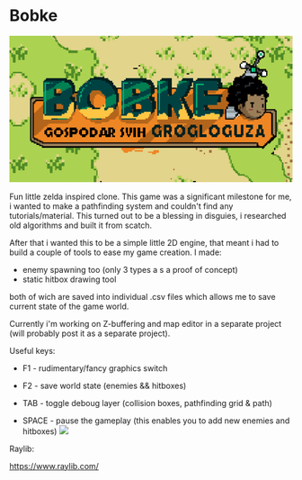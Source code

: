 # Bobke 

![alt text](https://github.com/VlaDimirBoban/Bobke_ZeldaClone/blob/main/thumbs/Bobke.png?raw=true)

Fun little zelda inspired clone. This game was a significant milestone for me, i wanted to make a pathfinding system and couldn't find any tutorials/material. This turned out to be a blessing in disguies, i researched old algorithms and built it from scatch. 

After that i wanted this to be a simple little 2D engine, that meant i had to build a couple of tools to ease my game creation. 
I made:

- enemy spawning too (only 3 types a s a proof of concept)
- static hitbox drawing tool

both of wich are saved into individual .csv files which allows me to save current state of the game world.

Currently i'm working on Z-buffering and map editor in a separate project (will probably post it as a separate project).

Useful keys:

- F1 - rudimentary/fancy graphics switch

- F2 - save world state (enemies && hitboxes)

- TAB - toggle deboug layer (collision boxes, pathfinding grid & path)

- SPACE - pause the gameplay (this enables you to add new enemies and hitboxes)
![](https://github.com/VlaDimirBoban/Bobke_ZeldaClone/blob/main/thumbs/Bobke_showcase.gif)


Raylib:

https://www.raylib.com/
